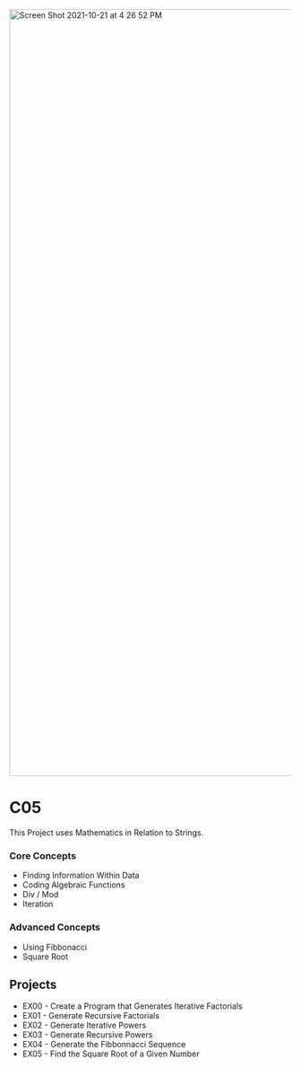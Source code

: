 <img width="1366" alt="Screen Shot 2021-10-21 at 4 26 52 PM" src="https://user-images.githubusercontent.com/58959408/138220125-db743b1f-e204-4fe6-bba2-9ba8e722f55a.png">

# C05

This Project uses Mathematics in Relation to Strings.

### Core Concepts 
- Finding Information Within Data
- Coding Algebraic Functions
- Div / Mod
- Iteration

### Advanced Concepts
- Using Fibbonacci
- Square Root

## Projects
- EX00 - Create a Program that Generates Iterative Factorials
- EX01 - Generate Recursive Factorials
- EX02 - Generate Iterative Powers
- EX03 - Generate Recursive Powers
- EX04 - Generate the Fibbonnacci Sequence
- EX05 - Find the Square Root of a Given Number
